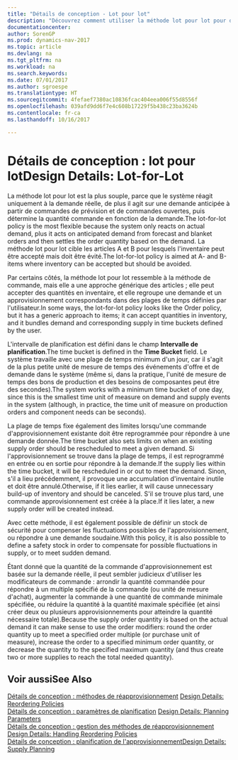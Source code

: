```yaml
---
title: "Détails de conception - Lot pour lot"
description: "Découvrez comment utiliser la méthode lot pour lot pour déterminer la quantité de commande en fonction de la demande."
documentationcenter: 
author: SorenGP
ms.prod: dynamics-nav-2017
ms.topic: article
ms.devlang: na
ms.tgt_pltfrm: na
ms.workload: na
ms.search.keywords: 
ms.date: 07/01/2017
ms.author: sgroespe
ms.translationtype: HT
ms.sourcegitcommit: 4fefaef7380ac10836fcac404eea006f55d8556f
ms.openlocfilehash: 039afd9dd6f7e4c608b17229f5b438c23ba3624b
ms.contentlocale: fr-ca
ms.lasthandoff: 10/16/2017

---
```

# <a name="design-details-lot-for-lot"></a><span data-ttu-id="2fdc4-103">Détails de conception : lot pour lot</span><span class="sxs-lookup"><span data-stu-id="2fdc4-103">Design Details: Lot-for-Lot</span></span>
<span data-ttu-id="2fdc4-104">La méthode lot pour lot est la plus souple, parce que le système réagit uniquement à la demande réelle, de plus il agit sur une demande anticipée à partir de commandes de prévision et de commandes ouvertes, puis détermine la quantité commande en fonction de la demande.</span><span class="sxs-lookup"><span data-stu-id="2fdc4-104">The lot-for-lot policy is the most flexible because the system only reacts on actual demand, plus it acts on anticipated demand from forecast and blanket orders and then settles the order quantity based on the demand.</span></span> <span data-ttu-id="2fdc4-105">La méthode lot pour lot cible les articles A et B pour lesquels l'inventaire peut être accepté mais doit être évité.</span><span class="sxs-lookup"><span data-stu-id="2fdc4-105">The lot-for-lot policy is aimed at A- and B-items where inventory can be accepted but should be avoided.</span></span>  
  
<span data-ttu-id="2fdc4-106">Par certains côtés, la méthode lot pour lot ressemble à la méthode de commande, mais elle a une approche générique des articles ; elle peut accepter des quantités en inventaire, et elle regroupe une demande et un approvisionnement correspondants dans des plages de temps définies par l'utilisateur.</span><span class="sxs-lookup"><span data-stu-id="2fdc4-106">In some ways, the lot-for-lot policy looks like the Order policy, but it has a generic approach to items; it can accept quantities in inventory, and it bundles demand and corresponding supply in time buckets defined by the user.</span></span>  
  
<span data-ttu-id="2fdc4-107">L'intervalle de planification est défini dans le champ **Intervalle de planification**.</span><span class="sxs-lookup"><span data-stu-id="2fdc4-107">The time bucket is defined in the **Time Bucket** field.</span></span> <span data-ttu-id="2fdc4-108">Le système travaille avec une plage de temps minimum d'un jour, car il s'agit de la plus petite unité de mesure de temps des événements d'offre et de demande dans le système (même si, dans la pratique, l'unité de mesure de temps des bons de production et des besoins de composantes peut être des secondes).</span><span class="sxs-lookup"><span data-stu-id="2fdc4-108">The system works with a minimum time bucket of one day, since this is the smallest time unit of measure on demand and supply events in the system (although, in practice, the time unit of measure on production orders and component needs can be seconds).</span></span>  
  
<span data-ttu-id="2fdc4-109">La plage de temps fixe également des limites lorsqu'une commande d'approvisionnement existante doit être reprogrammée pour répondre à une demande donnée.</span><span class="sxs-lookup"><span data-stu-id="2fdc4-109">The time bucket also sets limits on when an existing supply order should be rescheduled to meet a given demand.</span></span> <span data-ttu-id="2fdc4-110">Si l'approvisionnement se trouve dans la plage de temps, il est reprogrammé en entrée ou en sortie pour répondre à la demande.</span><span class="sxs-lookup"><span data-stu-id="2fdc4-110">If the supply lies within the time bucket, it will be rescheduled in or out to meet the demand.</span></span> <span data-ttu-id="2fdc4-111">Sinon, s'il a lieu précédemment, il provoque une accumulation d'inventaire inutile et doit être annulé.</span><span class="sxs-lookup"><span data-stu-id="2fdc4-111">Otherwise, if it lies earlier, it will cause unnecessary build-up of inventory and should be canceled.</span></span> <span data-ttu-id="2fdc4-112">S'il se trouve plus tard, une commande approvisionnement est créée à la place.</span><span class="sxs-lookup"><span data-stu-id="2fdc4-112">If it lies later, a new supply order will be created instead.</span></span>  
  
<span data-ttu-id="2fdc4-113">Avec cette méthode, il est également possible de définir un stock de sécurité pour compenser les fluctuations possibles de l'approvisionnement, ou répondre à une demande soudaine.</span><span class="sxs-lookup"><span data-stu-id="2fdc4-113">With this policy, it is also possible to define a safety stock in order to compensate for possible fluctuations in supply, or to meet sudden demand.</span></span>  
  
<span data-ttu-id="2fdc4-114">Étant donné que la quantité de la commande d'approvisionnement est basée sur la demande réelle, il peut sembler judicieux d'utiliser les modificateurs de commande : arrondir la quantité commandée pour répondre à un multiple spécifié de la commande (ou unité de mesure d'achat), augmenter la commande à une quantité de commande minimale spécifiée, ou réduire la quantité à la quantité maximale spécifiée (et ainsi créer deux ou plusieurs approvisionnements pour atteindre la quantité nécessaire totale).</span><span class="sxs-lookup"><span data-stu-id="2fdc4-114">Because the supply order quantity is based on the actual demand it can make sense to use the order modifiers: round the order quantity up to meet a specified order multiple (or purchase unit of measure), increase the order to a specified minimum order quantity, or decrease the quantity to the specified maximum quantity (and thus create two or more supplies to reach the total needed quantity).</span></span>  
  
## <a name="see-also"></a><span data-ttu-id="2fdc4-115">Voir aussi</span><span class="sxs-lookup"><span data-stu-id="2fdc4-115">See Also</span></span>  
<span data-ttu-id="2fdc4-116">[Détails de conception : méthodes de réapprovisionnement](design-details-reordering-policies.md) </span><span class="sxs-lookup"><span data-stu-id="2fdc4-116">[Design Details: Reordering Policies](design-details-reordering-policies.md) </span></span>  
<span data-ttu-id="2fdc4-117">[Détails de conception : paramètres de planification](design-details-planning-parameters.md) </span><span class="sxs-lookup"><span data-stu-id="2fdc4-117">[Design Details: Planning Parameters](design-details-planning-parameters.md) </span></span>  
<span data-ttu-id="2fdc4-118">[Détails de conception : gestion des méthodes de réapprovisionnement](design-details-handling-reordering-policies.md) </span><span class="sxs-lookup"><span data-stu-id="2fdc4-118">[Design Details: Handling Reordering Policies](design-details-handling-reordering-policies.md) </span></span>  
[<span data-ttu-id="2fdc4-119">Détails de conception : planification de l'approvisionnement</span><span class="sxs-lookup"><span data-stu-id="2fdc4-119">Design Details: Supply Planning</span></span>](design-details-supply-planning.md)
